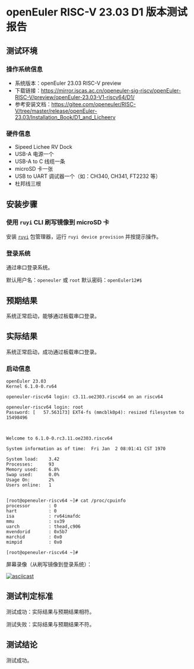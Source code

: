 # openEuler RISC-V 23.03 D1 版本测试报告

## 测试环境

### 操作系统信息

- 系统版本：openEuler 23.03 RISC-V preview
- 下载链接：https://mirror.iscas.ac.cn/openeuler-sig-riscv/openEuler-RISC-V/preview/openEuler-23.03-V1-riscv64/D1/
- 参考安装文档：https://gitee.com/openeuler/RISC-V/tree/master/release/openEuler-23.03/Installation_Book/D1_and_Licheerv

### 硬件信息

- Sipeed Lichee RV Dock
- USB-A 电源一个
- USB-A to C 线缆一条
- microSD 卡一张
- USB to UART 调试器一个（如：CH340, CH341, FT2232 等）
- 杜邦线三根

## 安装步骤

### 使用 `ruyi` CLI 刷写镜像到 microSD 卡

安装 [`ruyi`](https://github.com/ruyisdk/ruyi) 包管理器，运行 `ruyi device provision` 并按提示操作。

### 登录系统

通过串口登录系统。

默认用户名：`openeuler` 或 `root`
默认密码：`openEuler12#$`

## 预期结果

系统正常启动，能够通过板载串口登录。

## 实际结果

系统正常启动，成功通过板载串口登录。

### 启动信息

```log
openEuler 23.03                                                                                                                                   
Kernel 6.1.0-0.rv64                                                                                                                               
                                                                                                                                                  
openeuler-riscv64 login: c3.11.oe2303.riscv64 on an riscv64                                                                                       
                                                                                                                                                  
openeuler-riscv64 login: root                                                                                                                     
Password: [   57.563173] EXT4-fs (mmcblk0p4): resized filesystem to 15498496                                                                      
                                                                                                                                                  
                                                                                                                                                  
                                                                                                                                                  
Welcome to 6.1.0-0.rc3.11.oe2303.riscv64                                                                                                          
                                                                                                                                                  
System information as of time:  Fri Jan  2 08:01:41 CST 1970                                                                                      
                                                                                                                                                  
System load:    3.42                                                                                                                              
Processes:      93                                                                                                                                
Memory used:    6.8%                                                                                                                              
Swap used:      0.0%                                                                                                                              
Usage On:       2%                                                                                                                                
Users online:   1                                                                                                                                 
                                                                                                                                                  
                                                                                                                                                  
[root@openeuler-riscv64 ~]# cat /proc/cpuinfo                                                                                                     
processor       : 0                                                                                                                               
hart            : 0                                                                                                                               
isa             : rv64imafdc                                                                                                                      
mmu             : sv39                                                                                                                            
uarch           : thead,c906                                                                                                                      
mvendorid       : 0x5b7                                                                                                                           
marchid         : 0x0                                                                                                                             
mimpid          : 0x0                                                                                                                             
                                                                                                                                                  
[root@openeuler-riscv64 ~]#
```

屏幕录像（从刷写镜像到登录系统）：

[![asciicast](https://asciinema.org/a/dJV431qjqOPT6iR7hzieM3G41.svg)](https://asciinema.org/a/dJV431qjqOPT6iR7hzieM3G41)

## 测试判定标准

测试成功：实际结果与预期结果相符。

测试失败：实际结果与预期结果不符。

## 测试结论

测试成功。
